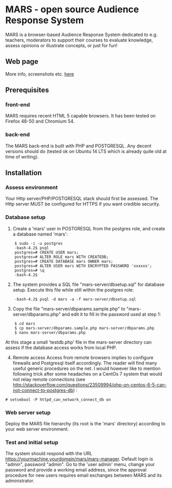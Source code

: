 # MARS - open source Audience Response System

MARS is a browser-based Audience Response System dedicated to e.g. teachers, moderators to support their courses to evaluate knowledge, assess opinions or illustrate concepts, or just for fun!

## Web page
More info, screenshots etc. [here](https://danielausparis.github.io/mars/)

## Prerequisites
### front-end
MARS requires recent HTML 5 capable browsers. It has been tested on Firefox 48-50 and Chromium 54.
### back-end
The MARS back-end is built with PHP and POSTGRESQL. Any decent versions should do (tested ok on Ubuntu 14 LTS which is already quite old at time of writing).

## Installation

### Assess environment
Your Http server/PHP/POSTGRESQL stack should first be assessed. The Http server MUST be configured for HTTPS if you want credible security.
### Database setup

1. Create a 'mars' user in POSTGRESQL from the postgres role, and create a database named 'mars':
```
    $ sudo -i -u postgres
    -bash-4.2$ psql
    postgres=# CREATE USER mars;
    postgres=# ALTER ROLE mars WITH CREATEDB;
    postgres=# CREATE DATABASE mars OWNER mars;
    postgres=# ALTER USER mars WITH ENCRYPTED PASSWORD 'xxxxxx';
    postgres=# \q
    -bash-4.2$
```
2. The system provides a SQL file "mars-server/dbsetup.sql" for database setup. Execute this file while still within the postgres role:
```
    -bash-4.2$ psql -d mars -a -f mars-server/dbsetup.sql 
```
3. Copy the file "mars-server/dbparams.sample.php" to "mars-server/dbparams.php" and edit it to fill in the password used at step 1:
```
    $ cd mars
    $ cp mars-server/dbparams.sample.php mars-server/dbparams.php
    $ nano mars-server/dbparams.php
```
At this stage a small 'testdb.php' file in the mars-server directory can assess if the database access works from local PHP.

4. Remote access
Access from remote browsers implies to configure firewalls and Postgresql itself accordingly. The reader will find many useful generic procedures on the net. I would however like to mention following trick after some headaches on a CentOs 7 system that would not relay remote connections (see http://stackoverflow.com/questions/23509994/php-on-centos-6-5-can-not-connect-to-postgres-db) :
```
# setsebool -P httpd_can_network_connect_db on
```
### Web server setup
Deploy the MARS file hierarchy (its root is the 'mars' directory) according to your web server environment. 
### Test and initial setup
The system should respond with the URL https://yourmachine.yourdomain/mars/mars-manager. Default login is "admin", password "admin". Go to the 'user admin' menu, change your password and provide a working email address, since the approval procedure for new users requires email exchanges between MARS and its administrator.


